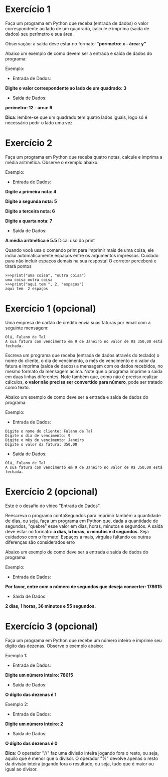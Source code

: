 # Exercício 1

Faça um programa em Python que receba (entrada de dados) o valor correspondente ao lado de um quadrado, calcule e imprima (saída de dados) seu perímetro e sua área.

Observação: a saída deve estar no formato: "**perímetro: x - área: y"**

Abaixo um exemplo de como devem ser a entrada e saída de dados do programa:

Exemplo:

  - Entrada de Dados: 

**Digite o valor correspondente ao lado de um quadrado: 3**

  - Saída de Dados:

**perímetro: 12 - área: 9**

**Dica**: lembre-se que um quadrado tem quatro lados iguais, logo só é necessário pedir o lado uma vez

# Exercício 2

Faça um programa em Python que receba quatro notas, calcule e imprima a média aritmética. Observe o exemplo abaixo:

Exemplo:

  - Entrada de Dados:

**Digite a primeira nota: 4**

**Digite a segunda nota: 5**

**Digite a terceira nota: 6**

**Digite a quarta nota: 7**

  - Saída de Dados:

**A média aritmética é 5.5**
Dica: uso do print

Quando você usa o comando print para imprimir mais de uma coisa, ele inclui automaticamente espaços entre os argumentos impressos. Cuidado para não incluir espaços demais na sua resposta! O corretor perceberá e tirará pontos

```
>>>print("uma coisa", "outra coisa")
uma coisa outra coisa
>>>print("aqui tem ", 2, "espaços")
aqui tem  2 espaços
```

# Exercício 1 (opcional)
Uma empresa de cartão de crédito envia suas faturas por email com a seguinte mensagem:

```
Olá, Fulano de Tal
A sua fatura com vencimento em 9 de Janeiro no valor de R$ 350,00 está fechada.
```

Escreva um programa que receba (entrada de dados através do teclado) o nome do cliente, o dia de vencimento, o mês de vencimento e o valor da fatura  e imprima (saída de dados) a mensagem com os dados recebidos, no mesmo formato da mensagem acima. Note que o programa imprime a saída em duas linhas diferentes. Note também que, como não é preciso realizar cálculos, **o valor não precisa ser convertido para número**, pode ser tratado como texto.

Abaixo um exemplo de como deve ser a entrada e saída de dados do programa:

Exemplo:

  - Entrada de Dados:

```
Digite o nome do cliente: Fulano de Tal
Digite o dia de vencimento: 9
Digite o mês de vencimento: Janeiro
Digite o valor da fatura: 350,00
```

 - Saída de Dados:

```
Olá, Fulano de Tal
A sua fatura com vencimento em 9 de Janeiro no valor de R$ 350,00 está fechada.
```

# Exercício 2 (opcional)

Este é o desafio do vídeo "Entrada de Dados".

Reescreva o programa contaSegundos para imprimir também a quantidade de dias, ou seja, faça um programa em Python que, dada a quantidade de segundos, "quebre" esse valor em dias, horas, minutos e segundos. A saída deve estar no formato: **a dias, b horas, c minutos e d segundos**. Seja cuidadoso com o formato! Espaços a mais, vírgulas faltando ou outras diferenças são considerados erro

Abaixo um exemplo de como deve ser a entrada e saída de dados do programa:

Exemplo:

  - Entrada de Dados:

**Por favor, entre com o número de segundos que deseja converter: 178615**

  - Saída de Dados:

**2 dias, 1 horas, 36 minutos e 55 segundos.**

# Exercício 3 (opcional)

Faça um programa em Python que recebe um número inteiro e imprime seu dígito das dezenas. Observe o exemplo abaixo:

Exemplo 1:

  - Entrada de Dados:

**Digite um número inteiro: 78615**

  - Saída de Dados:

**O dígito das dezenas é 1**

Exemplo 2:

  - Entrada de Dados:

**Digite um número inteiro: 2**

  - Saída de Dados:

**O dígito das dezenas é 0**

**Dica**: O operador "//" faz uma divisão inteira jogando fora o resto, ou seja, aquilo que é menor que o divisor. O operador "%" devolve apenas o resto da divisão inteira jogando fora o resultado, ou seja, tudo que é maior ou igual ao divisor.